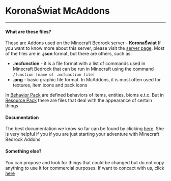 # KoronaŚwiat McAddons
----
#### What are these files?

These are Addons used on the Minecraft Bedrock server - **KoronaŚwiat**
If you want to know more about this server, please visit the [server page](https://wiktorwox.wixsite.com/koronaswiat). Most of the files are in **.json** format, but there are others, such as:
- **.mcfunction** - it is a file format with a list of commands used in Minecraft Bedrock that can be run in Minecraft using the command `/function [name of .mcfunction file]`
- **.png** - basic graphic file format. In McAddons, it is most often used for textures, item icons and pack icons

In [Behavior Pack](packs/KoronaSwiat_Behavior_Pack) are defined behaviors of items, entities, bioms e.t.c. But in [Resource Pack](packs/KoronaSwiat_Resource_Pack) there are files that deal with the appearance of certain things

#### Documentation
The best documentation we know so far can be found by clicking [here](https://bedrock.dev/). She is very helpful if you if you are just starting your adventure with Minecraft Bedrock Addons

#### Something else?

You can propose and look for things that could be changed but do not copy anything to use it for commercial purposes. If want to concact with us, click [here](https://wiktorwox.wixsite.com/koronaswiat/kontakt)
